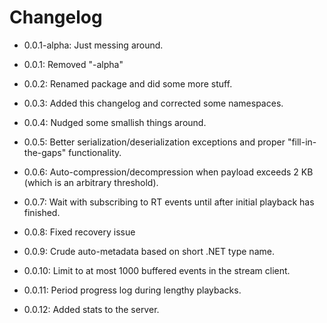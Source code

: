 # Changelog

* 0.0.1-alpha: Just messing around.

* 0.0.1: Removed "-alpha"

* 0.0.2: Renamed package and did some more stuff.

* 0.0.3: Added this changelog and corrected some namespaces.

* 0.0.4: Nudged some smallish things around.

* 0.0.5: Better serialization/deserialization exceptions and proper "fill-in-the-gaps" functionality.

* 0.0.6: Auto-compression/decompression when payload exceeds 2 KB (which is an arbitrary threshold).

* 0.0.7: Wait with subscribing to RT events until after initial playback has finished.

* 0.0.8: Fixed recovery issue

* 0.0.9: Crude auto-metadata based on short .NET type name.

* 0.0.10: Limit to at most 1000 buffered events in the stream client.

* 0.0.11: Period progress log during lengthy playbacks.

* 0.0.12: Added stats to the server.
